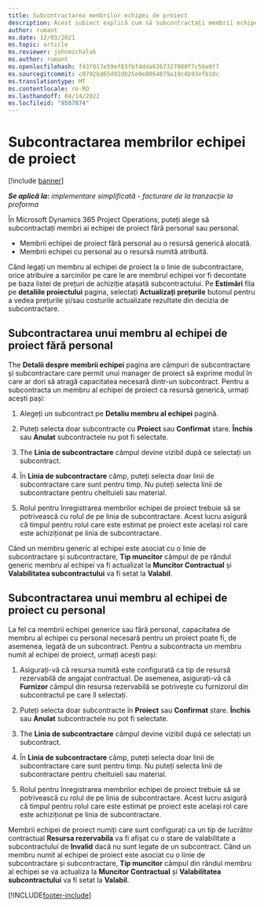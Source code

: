 ```yaml
---
title: Subcontractarea membrilor echipei de proiect
description: Acest subiect explică cum să subcontractați membrii echipei de proiect în Microsoft Dynamics 365 Project Operations.
author: rumant
ms.date: 12/03/2021
ms.topic: article
ms.reviewer: johnmichalak
ms.author: rumant
ms.openlocfilehash: f43f817e59ef83fbf4dda6267327080f7c56e0f7
ms.sourcegitcommit: c0792bd65d92db25e0e8864879a19c4b93efb10c
ms.translationtype: MT
ms.contentlocale: ro-RO
ms.lasthandoff: 04/14/2022
ms.locfileid: "8587874"
---
```

# <a name="subcontracting-project-team-members"></a>Subcontractarea membrilor echipei de proiect

[!include [banner](../../includes/dataverse-preview.md)]

_**Se aplică la:** implementare simplificată - facturare de la tranzacție la proforma_

În Microsoft Dynamics 365 Project Operations, puteți alege să subcontractați membri ai echipei de proiect fără personal sau personal.

- Membrii echipei de proiect fără personal au o resursă generică alocată.
- Membrii echipei cu personal au o resursă numită atribuită.

Când legați un membru al echipei de proiect la o linie de subcontractare, orice atribuire a sarcinilor pe care le are membrul echipei vor fi decontate pe baza listei de prețuri de achiziție atașată subcontractului.  Pe **Estimări** fila pe **detaliile proiectului** pagina, selectați **Actualizați prețurile** butonul pentru a vedea prețurile și/sau costurile actualizate rezultate din decizia de subcontractare. 

## <a name="subcontracting-an-unstaffed-project-team-member"></a>Subcontractarea unui membru al echipei de proiect fără personal
The **Detalii despre membrii echipei** pagina are câmpuri de subcontractare și subcontractare care permit unui manager de proiect să exprime modul în care ar dori să atragă capacitatea necesară dintr-un subcontract. Pentru a subcontracta un membru al echipei de proiect ca resursă generică, urmați acești pași:

1.  Alegeți un subcontract pe **Detaliu membru al echipei** pagină.

2.  Puteți selecta doar subcontracte cu **Proiect** sau **Confirmat** stare. **Închis** sau **Anulat** subcontractele nu pot fi selectate. 

3.  The **Linia de subcontractare** câmpul devine vizibil după ce selectați un subcontract.

4.  În **Linia de subcontractare** câmp, puteți selecta doar linii de subcontractare care sunt pentru timp. Nu puteți selecta linii de subcontractare pentru cheltuieli sau material.

5.  Rolul pentru înregistrarea membrilor echipei de proiect trebuie să se potrivească cu rolul de pe linia de subcontractare. Acest lucru asigură că timpul pentru rolul care este estimat pe proiect este același rol care este achiziționat pe linia de subcontractare. 

Când un membru generic al echipei este asociat cu o linie de subcontractare și subcontractare, **Tip muncitor** câmpul de pe rândul generic membru al echipei va fi actualizat la **Muncitor Contractual** și **Valabilitatea subcontractului** va fi setat la **Valabil**.

## <a name="subcontracting-a-staffed-project-team-member"></a>Subcontractarea unui membru al echipei de proiect cu personal
La fel ca membrii echipei generice sau fără personal, capacitatea de membru al echipei cu personal necesară pentru un proiect poate fi, de asemenea, legată de un subcontract. Pentru a subcontracta un membru numit al echipei de proiect, urmați acești pași:

1.  Asigurați-vă că resursa numită este configurată ca tip de resursă rezervabilă de angajat contractual. De asemenea, asigurați-vă că **Furnizor** câmpul din resursa rezervabilă se potrivește cu furnizorul din subcontractul pe care îl selectați. 

2.  Puteți selecta doar subcontracte în **Proiect** sau **Confirmat** stare. **Închis** sau **Anulat** subcontractele nu pot fi selectate. 

3.  The **Linia de subcontractare** câmpul devine vizibil după ce selectați un subcontract.

4.  În **Linia de subcontractare** câmp, puteți selecta doar linii de subcontractare care sunt pentru timp. Nu puteți selecta linii de subcontractare pentru cheltuieli sau material.

5.  Rolul pentru înregistrarea membrilor echipei de proiect trebuie să se potrivească cu rolul de pe linia de subcontractare. Acest lucru asigură că timpul pentru rolul care este estimat pe proiect este același rol care este achiziționat pe linia de subcontractare. 

Membrii echipei de proiect numiți care sunt configurați ca un tip de lucrător contractual **Resursa rezervabila** va fi afișat cu o stare de valabilitate a subcontractului de **Invalid** dacă nu sunt legate de un subcontract. Când un membru numit al echipei de proiect este asociat cu o linie de subcontractare și subcontractare, **Tip muncitor** câmpul din rândul membru al echipei se va actualiza la **Muncitor Contractual** și **Valabilitatea subcontractului** va fi setat la **Valabil**.

[!INCLUDE[footer-include](../../includes/footer-banner.md)]
